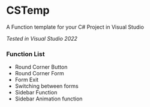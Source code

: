 # CSTemp

A Function template for your C# Project in Visual Studio

*Tested in Visual Studio 2022*

### Function List
- Round Corner Button
- Round Corner Form
- Form Exit
- Switching between forms
- Sidebar Function
- Sidebar Animation function
